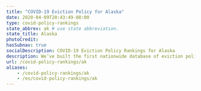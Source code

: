 ```yaml
---
title: "COVID-19 Eviction Policy for Alaska"
date: 2020-04-09T20:43:49-08:00
type: covid-policy-rankings
state_abbrev: ak # use state abbreviation.
state_title: Alaska
photoCredit:
hasSubnav: true
socialDescription: COVID-19 Eviction Policy Rankings for Alaska
description: We’ve built the first nationwide database of eviction policy in response to COVID-19.
url: /covid-policy-rankings/ak
aliases:
    - /covid-policy-rankings/ak
    - /es/covid-policy-rankings/ak
---
```

